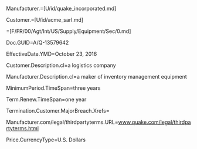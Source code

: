 Manufacturer.=[U/id/quake_incorporated.md]

Customer.=[U/id/acme_sarl.md]

=[F/FR/00/Agt/Int/US/Supply/Equipment/Sec/0.md]

Doc.GUID=A/Q-13579642

EffectiveDate.YMD=October 23, 2016

Customer.Description.cl=a logistics company

Manufacturer.Description.cl=a maker of inventory management equipment

MinimumPeriod.TimeSpan=three years

Term.Renew.TimeSpan=one year

Termination.Customer.MajorBreach.Xrefs=

Manufacturer.com/legal/thirdpartyterms.URL=www.quake.com/legal/thirdpartyterms.html

Price.CurrencyType=U.S. Dollars